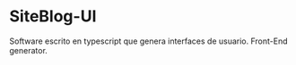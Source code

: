 # SiteBlog-UI

Software escrito en typescript que genera interfaces de usuario. Front-End generator.


